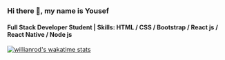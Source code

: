 
### Hi there 👋, my name is Yousef
#### Full Stack Developer Student | Skills: HTML / CSS / Bootstrap / React js / React Native / Node js

[![willianrod's wakatime stats](https://github-readme-stats.vercel.app/api/wakatime?username=YousefProjects)](https://github.com/YousefProjects/github-readme-stats)
